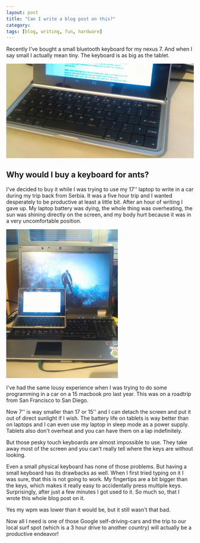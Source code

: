 ```yaml
---
layout: post
title: "Can I write a blog post on this?"
category: 
tags: [blog, writing, fun, hardware]
---
```



Recently I've bought a small bluetooth keyboard for my nexus 7. And when I say small I actually mean tiny. The keyboard is as big as the tablet.

<img src="/assets/pics/btk1.jpg" title="The Bluetooth keyboard" class="middlepic" alt="keyboard" />

Why would I buy a keyboard for ants?
--------------------------------------

I've decided to buy it while I was trying to use my 17\'\' laptop to write in a car during my trip back from Serbia. It was a five hour trip and I wanted desperately to be productive at least a little bit. After an hour of writing I gave up. My laptop battery was dying, the whole thing was overheating, the sun was shining directly on the screen, and my body hurt because it was in a very uncomfortable position. 

<img alt="21 scores" class="txt-img" src="/assets/pics/btk2.jpg" width="300">

I've had the same lousy experience when I was trying to do some programming in a car on a 15 macbook pro last year. This was on a roadtrip from San Francisco to San Diego.


Now 7\'\' is way smaller than 17 or 15\'\' and I can detach the screen and put it out of direct sunlight if I wish. The battery life on tablets is way better than on laptops and I can even use my laptop in sleep mode as a power supply. Tablets also don't overheat and you can have them on a lap indefinitely.

But those pesky touch keyboards are almost impossible to use. They take away most of the screen and you can't really tell where the keys are without looking.

Even a small physical keyboard has none of those problems. But having a small keyboard has its drawbacks as well. When I first tried typing on it I was sure, that this is not going to work. My fingertips are a bit bigger than the keys, which makes it really easy to accidentally press multiple keys. Surprisingly, after just a few minutes I got used to it. So much so, that I wrote this whole blog post on it.

Yes my wpm was lower than it would be, but it still wasn't that bad.

Now all I need is one of those Google self-driving-cars and the trip to our local surf spot (which is a 3 hour drive to another country) will actually be a productive endeavor!
